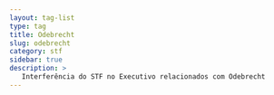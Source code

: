 ```yaml
---
layout: tag-list
type: tag
title: Odebrecht
slug: odebrecht
category: stf
sidebar: true
description: >
   Interferência do STF no Executivo relacionados com Odebrecht
---
```


